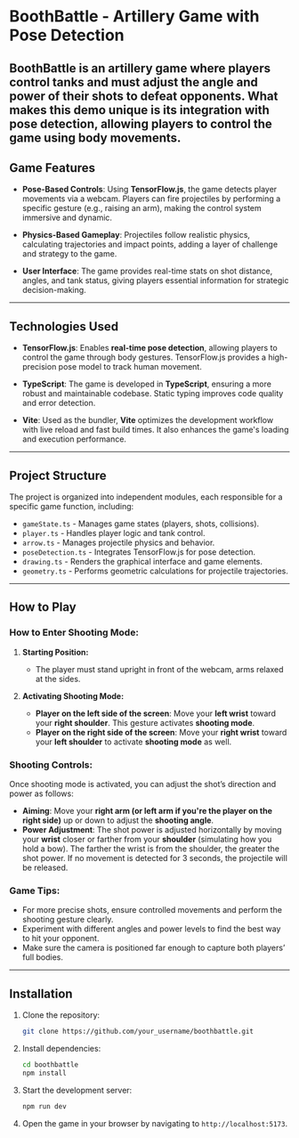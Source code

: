 
# **BoothBattle - Artillery Game with Pose Detection**  

**BoothBattle** is an artillery game where players control tanks and must adjust the angle and power of their shots to defeat opponents. What makes this demo unique is its integration with **pose detection**, allowing players to control the game using body movements.  
---
## **Game Features**  
- **Pose-Based Controls**: Using **TensorFlow.js**, the game detects player movements via a webcam. Players can fire projectiles by performing a specific gesture (e.g., raising an arm), making the control system immersive and dynamic.  

- **Physics-Based Gameplay**: Projectiles follow realistic physics, calculating trajectories and impact points, adding a layer of challenge and strategy to the game.  

- **User Interface**: The game provides real-time stats on shot distance, angles, and tank status, giving players essential information for strategic decision-making.  
---
## **Technologies Used**  

- **TensorFlow.js**: Enables **real-time pose detection**, allowing players to control the game through body gestures. TensorFlow.js provides a high-precision pose model to track human movement.  

- **TypeScript**: The game is developed in **TypeScript**, ensuring a more robust and maintainable codebase. Static typing improves code quality and error detection.  

- **Vite**: Used as the bundler, **Vite** optimizes the development workflow with live reload and fast build times. It also enhances the game's loading and execution performance.  
---
## **Project Structure**  

The project is organized into independent modules, each responsible for a specific game function, including:  

- `gameState.ts` - Manages game states (players, shots, collisions).  
- `player.ts` - Handles player logic and tank control.  
- `arrow.ts` - Manages projectile physics and behavior.  
- `poseDetection.ts` - Integrates TensorFlow.js for pose detection.  
- `drawing.ts` - Renders the graphical interface and game elements.  
- `geometry.ts` - Performs geometric calculations for projectile trajectories.  
---
## **How to Play**  

### **How to Enter Shooting Mode:**  

1. **Starting Position:**  
   - The player must stand upright in front of the webcam, arms relaxed at the sides.  

2. **Activating Shooting Mode:**  
   - **Player on the left side of the screen**: Move your **left wrist** toward your **right shoulder**. This gesture activates **shooting mode**.  
   - **Player on the right side of the screen**: Move your **right wrist** toward your **left shoulder** to activate **shooting mode** as well.  

### **Shooting Controls:**  

Once shooting mode is activated, you can adjust the shot’s direction and power as follows:  

- **Aiming**: Move your **right arm (or left arm if you're the player on the right side)** up or down to adjust the **shooting angle**.  
- **Power Adjustment**: The shot power is adjusted horizontally by moving your **wrist** closer or farther from your **shoulder** (simulating how you hold a bow). The farther the wrist is from the shoulder, the greater the shot power. If no movement is detected for 3 seconds, the projectile will be released.  

### **Game Tips:**  
- For more precise shots, ensure controlled movements and perform the shooting gesture clearly.  
- Experiment with different angles and power levels to find the best way to hit your opponent.  
- Make sure the camera is positioned far enough to capture both players’ full bodies.
---
## **Installation**  

1. Clone the repository:  
    ```bash
    git clone https://github.com/your_username/boothbattle.git
    ```  

2. Install dependencies:  
    ```bash
    cd boothbattle
    npm install
    ```  

3. Start the development server:  
    ```bash
    npm run dev
    ```  

4. Open the game in your browser by navigating to `http://localhost:5173`.  
